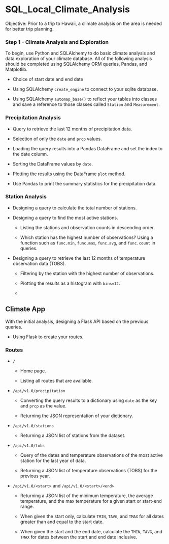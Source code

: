 # SQL_Local_Climate_Analysis

Objective: Prior to a trip to Hawaii, a climate analysis on the area is needed for better trip planning.

### Step 1 - Climate Analysis and Exploration

To begin, use Python and SQLAlchemy to do basic climate analysis and data exploration of your climate database. All of the following analysis should be completed using SQLAlchemy ORM queries, Pandas, and Matplotlib.

* Choice of start date and end date 

* Using SQLAlchemy `create_engine` to connect to your sqlite database.

* Using SQLAlchemy `automap_base()` to reflect your tables into classes and save a reference to those classes called `Station` and `Measurement`.

### Precipitation Analysis

* Query to retrieve the last 12 months of precipitation data.

* Selection of only the `date` and `prcp` values.

* Loading the query results into a Pandas DataFrame and set the index to the date column.

* Sorting the DataFrame values by `date`.

* Plotting the results using the DataFrame `plot` method.

* Use Pandas to print the summary statistics for the precipitation data.

### Station Analysis

* Designing a query to calculate the total number of stations.

* Designing a query to find the most active stations.

  * Listing the stations and observation counts in descending order.

  * Which station has the highest number of observations? Using a function such as `func.min`, `func.max`, `func.avg`, and `func.count` in queries.

* Designing a query to retrieve the last 12 months of temperature observation data (TOBS).

  * Filtering by the station with the highest number of observations.

  * Plotting the results as a histogram with `bins=12`.
  * 

## Climate App

With the initial analysis, designing a Flask API based on the previous queries.

* Using Flask to create your routes.

### Routes

* `/`

  * Home page.

  * Listing all routes that are available.

* `/api/v1.0/precipitation`

  * Converting the query results to a dictionary using `date` as the key and `prcp` as the value.

  * Returning the JSON representation of your dictionary.

* `/api/v1.0/stations`

  * Returning a JSON list of stations from the dataset.

* `/api/v1.0/tobs`
  * Query of the dates and temperature observations of the most active station for the last year of data.
  
  * Returning a JSON list of temperature observations (TOBS) for the previous year.

* `/api/v1.0/<start>` and `/api/v1.0/<start>/<end>`

  * Returning a JSON list of the minimum temperature, the average temperature, and the max temperature for a given start or start-end range.

  * When given the start only, calculate `TMIN`, `TAVG`, and `TMAX` for all dates greater than and equal to the start date.

  * When given the start and the end date, calculate the `TMIN`, `TAVG`, and `TMAX` for dates between the start and end date inclusive.


